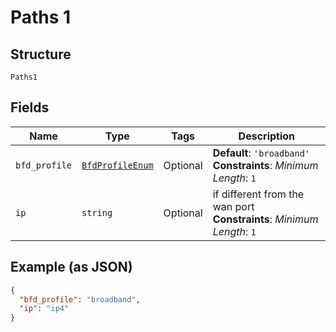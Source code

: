 
# Paths 1

## Structure

`Paths1`

## Fields

| Name | Type | Tags | Description |
|  --- | --- | --- | --- |
| `bfd_profile` | [`BfdProfileEnum`](../../doc/models/bfd-profile-enum.md) | Optional | **Default**: `'broadband'`<br>**Constraints**: *Minimum Length*: `1` |
| `ip` | `string` | Optional | if different from the wan port<br>**Constraints**: *Minimum Length*: `1` |

## Example (as JSON)

```json
{
  "bfd_profile": "broadband",
  "ip": "ip4"
}
```

